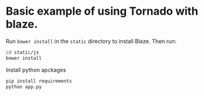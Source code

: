 # Basic example of using Tornado with blaze.

Run `bower install` in  the `static` directory to install Blaze. Then run:

```sh
cd static/js
bower install
```

Install python apckages

```sh
pip install requirements
python app.py
```

